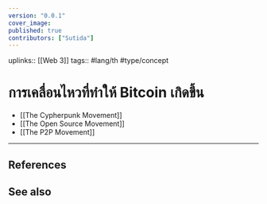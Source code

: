 ```yaml
---
version: "0.0.1"
cover_image:
published: true
contributors: ["Sutida"]
---
```

uplinks:: [[Web 3]]
tags:: #lang/th #type/concept 

# การเคลื่อนไหวที่ทำให้ Bitcoin เกิดขึ้น
- [[The Cypherpunk Movement]]
- [[The Open Source Movement]]
- [[The P2P Movement]]
---
## References
## See also
